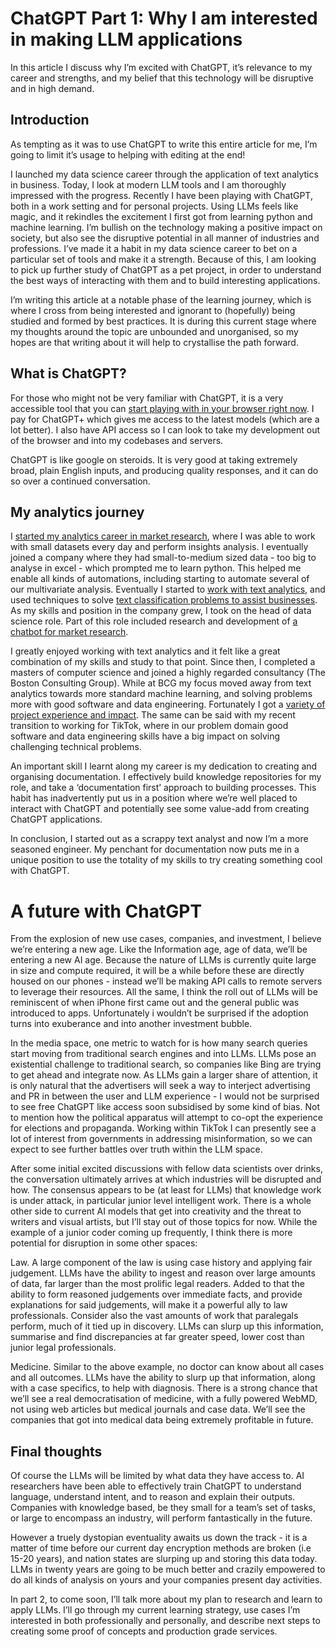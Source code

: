 # ChatGPT Part 1: Why I am interested in making LLM applications

In this article I discuss why I’m excited with ChatGPT, it’s relevance to my career and strengths, and my belief that this technology will be disruptive and in high demand.

## Introduction

As tempting as it was to use ChatGPT to write this entire article for me, I’m going to limit it’s usage to helping with editing at the end!

I launched my data science career through the application of text analytics in business. Today, I look at modern LLM tools and I am thoroughly impressed with the progress. Recently I have been playing with ChatGPT, both in a work setting and for personal projects. Using LLMs feels like magic, and it rekindles the excitement I first got from learning python and machine learning. I’m bullish on the technology making a positive impact on society, but also see the disruptive potential in all manner of industries and professions. I’ve made it a habit in my data science career to bet on a particular set of tools and make it a strength. Because of this, I am looking to pick up further study of ChatGPT as a pet project, in order to understand the best ways of interacting with them and to build interesting applications.

I’m writing this article at a notable phase of the learning journey, which is where I cross from being interested and ignorant to (hopefully) being studied and formed by best practices. It is during this current stage where my thoughts around the topic are unbounded and unorganised, so my hopes are that writing about it will help to crystallise the path forward.

## What is ChatGPT?

For those who might not be very familiar with ChatGPT, it is a very accessible tool that you can [start playing with in your browser right now](https://chat.openai.com/). I pay for ChatGPT+ which gives me access to the latest models (which are a lot better). I also have API access so I can look to take my development out of the browser and into my codebases and servers.

ChatGPT is like google on steroids. It is very good at taking extremely broad, plain English inputs, and producing quality responses, and it can do so over a continued conversation.

## My analytics journey

I [started my analytics career in market research](https://www.ndjenkins.com/articles/professional/2022/01/09/an-overview-of-my-market-research-experience), where I was able to work with small datasets every day and perform insights analysis. I eventually joined a company where they had small-to-medium sized data - too big to analyse in excel - which prompted me to learn python. This helped me enable all kinds of automations, including starting to automate several of our multivariate analysis. Eventually I started to [work with text analytics](https://www.ndjenkins.com/articles/professional/2018/11/30/natural-language-processing-review-2018), and used techniques to solve [text classification problems to assist businesses](https://www.ndjenkins.com/articles/professional/2015/08/08/categorizing-text-data-planning). As my skills and position in the company grew, I took on the head of data science role. Part of this role included research and development of [a chatbot for market research](https://www.ndjenkins.com/articles/professional/2018/12/06/chatbots-for-market-research).

I greatly enjoyed working with text analytics and it felt like a great combination of my skills and study to that point. Since then, I completed a masters of computer science and joined a highly regarded consultancy (The Boston Consulting Group). While at BCG my focus moved away from text analytics towards more standard machine learning, and solving problems more with good software and data engineering. Fortunately I got a [variety of project experience and impact](https://www.ndjenkins.com/articles/professional/2022/01/09/project-experience-and-impact). The same can be said with my recent transition to working for TikTok, where in our problem domain good software and data engineering skills have a big impact on solving challenging technical problems.

An important skill I learnt along my career is my dedication to creating and organising documentation. I effectively build knowledge repositories for my role, and take a ‘documentation first’ approach to building processes. This habit has inadvertently put us in a position where we’re well placed to interact with ChatGPT and potentially see some value-add from creating ChatGPT applications.

In conclusion, I started out as a scrappy text analyst and now I’m a more seasoned engineer. My penchant for documentation now puts me in a unique position to use the totality of my skills to try creating something cool with ChatGPT.

# A future with ChatGPT

From the explosion of new use cases, companies, and investment, I believe we’re entering a new age. Like the Information age, age of data, we’ll be entering a new AI age. Because the nature of LLMs is currently quite large in size and compute required, it will be a while before these are directly housed on our phones - instead we’ll be making API calls to remote servers to leverage their resources. All the same, I think the roll out of LLMs will be reminiscent of when iPhone first came out and the general public was introduced to apps. Unfortunately i wouldn’t be surprised if the adoption turns into exuberance and into another investment bubble.

In the media space, one metric to watch for is how many search queries start moving from traditional search engines and into LLMs. LLMs pose an existential challenge to traditional search, so companies like Bing are trying to get ahead and integrate now. As LLMs gain a larger share of attention, it is only natural that the advertisers will seek a way to interject advertising and PR in between the user and LLM experience - I would not be surprised to see free ChatGPT like access soon subsidised by some kind of bias. Not to mention how the political apparatus will attempt to co-opt the experience for elections and propaganda. Working within TikTok I can presently see a lot of interest from governments in addressing misinformation, so we can expect to see further battles over truth within the LLM space.

After some initial excited discussions with fellow data scientists over drinks, the conversation ultimately arrives at which industries will be disrupted and how. The consensus appears to be (at least for LLMs) that knowledge work is under attack, in particular junior level intelligent work. There is a whole other side to current AI models that get into creativity and the threat to writers and visual artists, but I’ll stay out of those topics for now. While the example of a junior coder coming up frequently, I think there is more potential for disruption in some other spaces:

Law. A large component of the law is using case history and applying fair judgement. LLMs have the ability to ingest and reason over large amounts of data, far larger than the most prolific legal readers. Added to that the ability to form reasoned judgements over immediate facts, and provide explanations for said judgements, will make it a powerful ally to law professionals. Consider also the vast amounts of work that paralegals perform, much of it tied up in discovery. LLMs can slurp up this information, summarise and find discrepancies at far greater speed, lower cost than junior legal professionals.

Medicine. Similar to the above example, no doctor can know about all cases and all outcomes. LLMs have the ability to slurp up that information, along with a case specifics, to help with diagnosis. There is a strong chance that we’ll see a real democratisation of medicine, with a fully powered WebMD, not using web articles but medical journals and case data. We’ll see the companies that got into medical data being extremely profitable in future.

## Final thoughts

Of course the LLMs will be limited by what data they have access to. AI researchers have been able to effectively train ChatGPT to understand language, understand intent, and to reason and explain their outputs. Companies with knowledge based, be they small for a team’s set of tasks, or large to encompass an industry, will perform fantastically in the future.

However a truely dystopian eventuality awaits us down the track - it is a matter of time before our current day encryption methods are broken (i.e 15-20 years), and nation states are slurping up and storing this data today. LLMs in twenty years are going to be much better and crazily empowered to do all kinds of analysis on yours and your companies present day activities.

In part 2, to come soon, I’ll talk more about my plan to research and learn to apply LLMs. I’ll go through my current learning strategy, use cases I’m interested in both professionally and personally, and describe next steps to creating some proof of concepts and production grade services.
